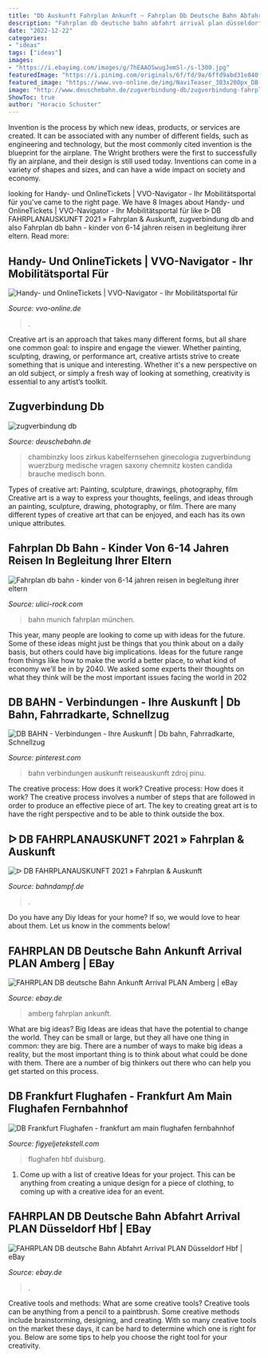 ```yaml
---
title: "Db Auskunft Fahrplan Ankunft ~ Fahrplan Db Deutsche Bahn Abfahrt Arrival Plan Düsseldorf Hbf"
description: "Fahrplan db deutsche bahn abfahrt arrival plan düsseldorf hbf"
date: "2022-12-22"
categories:
- "ideas"
tags: ["ideas"]
images:
- "https://i.ebayimg.com/images/g/7hEAAOSwugJemSl-/s-l300.jpg"
featuredImage: "https://i.pinimg.com/originals/6f/fd/9a/6ffd9abd31e840f51edbc06e91b22d12.png"
featured_image: "https://www.vvo-online.de/img/NaviTeaser_303x200px_DB-Navigator.jpg"
image: "http://www.deuschebahn.de/zugverbindung-db/zugverbindung-fahrplan.jpg"
ShowToc: true
author: "Horacio Schuster"
---
```



Invention is the process by which new ideas, products, or services are created. It can be associated with any number of different fields, such as engineering and technology, but the most commonly cited invention is the blueprint for the airplane. The Wright brothers were the first to successfully fly an airplane, and their design is still used today. Inventions can come in a variety of shapes and sizes, and can have a wide impact on society and economy.

	

		
looking for Handy- und OnlineTickets | VVO-Navigator - Ihr Mobilitätsportal für you've came to the right page. We have 8 Images about Handy- und OnlineTickets | VVO-Navigator - Ihr Mobilitätsportal für like ᐅ DB FAHRPLANAUSKUNFT 2021 » Fahrplan &amp; Auskunft, zugverbindung db and also Fahrplan db bahn - kinder von 6-14 jahren reisen in begleitung ihrer eltern. Read more:
		
    
## Handy- Und OnlineTickets | VVO-Navigator - Ihr Mobilitätsportal Für

<img loading=lazy src="https://www.vvo-online.de/img/NaviTeaser_303x200px_DB-Navigator.jpg" onerror="this.onerror=null;this.src='https://tse2.mm.bing.net/th?id=OIP.Xzc0jyRK_J9pGyKYT0XFsQAAAA&amp;pid=15.1';" alt="Handy- und OnlineTickets | VVO-Navigator - Ihr Mobilitätsportal für">

_Source: vvo-online.de_

>. 

	

Creative art is an approach that takes many different forms, but all share one common goal: to inspire and engage the viewer. Whether painting, sculpting, drawing, or performance art, creative artists strive to create something that is unique and interesting. Whether it's a new perspective on an old subject, or simply a fresh way of looking at something, creativity is essential to any artist’s toolkit.

    
## Zugverbindung Db

<img loading=lazy src="http://www.deuschebahn.de/zugverbindung-db/zugverbindung-fahrplan.jpg" onerror="this.onerror=null;this.src='https://tse2.mm.bing.net/th?id=OIP.lld9_876FBiApT5oh_f7pgHaFz&amp;pid=15.1';" alt="zugverbindung db">

_Source: deuschebahn.de_

>chambinzky loos zirkus kabelfernsehen ginecologia zugverbindung wuerzburg medische vragen saxony chemnitz kosten candida brauche medisch bonn. 

	

Types of creative art: Painting, sculpture, drawings, photography, film
Creative art is a way to express your thoughts, feelings, and ideas through an painting, sculpture, drawing, photography, or film. There are many different types of creative art that can be enjoyed, and each has its own unique attributes.

    
## Fahrplan Db Bahn - Kinder Von 6-14 Jahren Reisen In Begleitung Ihrer Eltern

<img loading=lazy src="https://ulici-rock.com/vvl/HmmacDEHVt4k7XOTEnB9IgHaCx.jpg" onerror="this.onerror=null;this.src='https://tse1.mm.bing.net/th?id=OIP.ih2AwaOvJg4d3NQdJI0LMwAAAA&amp;pid=15.1';" alt="Fahrplan db bahn - kinder von 6-14 jahren reisen in begleitung ihrer eltern">

_Source: ulici-rock.com_

>bahn munich fahrplan münchen. 

	

This year, many people are looking to come up with ideas for the future. Some of these ideas might just be things that you think about on a daily basis, but others could have big implications. Ideas for the future range from things like how to make the world a better place, to what kind of economy we'll be in by 2040. We asked some experts their thoughts on what they think will be the most important issues facing the world in 202
    
## DB BAHN - Verbindungen - Ihre Auskunft | Db Bahn, Fahrradkarte, Schnellzug

<img loading=lazy src="https://i.pinimg.com/originals/6f/fd/9a/6ffd9abd31e840f51edbc06e91b22d12.png" onerror="this.onerror=null;this.src='https://tse1.mm.bing.net/th?id=OIP.Rprka9qahJrr6KB4Z29_UwHaHa&amp;pid=15.1';" alt="DB BAHN - Verbindungen - Ihre Auskunft | Db bahn, Fahrradkarte, Schnellzug">

_Source: pinterest.com_

>bahn verbindungen auskunft reiseauskunft zdroj pinu. 

	

The creative process: How does it work?
Creative process: How does it work?
The creative process involves a number of steps that are followed in order to produce an effective piece of art. The key to creating great art is to have the right perspective and to be able to think outside the box.

    
## ᐅ DB FAHRPLANAUSKUNFT 2021 » Fahrplan &amp; Auskunft

<img loading=lazy src="https://www.bahndampf.de/wp-content/uploads/2017/10/Deutsche-Bahn-Fahrplan-und-Tickets-768x502.jpg" onerror="this.onerror=null;this.src='https://tse1.mm.bing.net/th?id=OIP.CPB-2tESXUTQd-ujANuIdgHaE1&amp;pid=15.1';" alt="ᐅ DB FAHRPLANAUSKUNFT 2021 » Fahrplan &amp; Auskunft">

_Source: bahndampf.de_

>. 

	

Do you have any Diy Ideas for your home? If so, we would love to hear about them. Let us know in the comments below!

    
## FAHRPLAN DB Deutsche Bahn Ankunft Arrival PLAN Amberg | EBay

<img loading=lazy src="https://i.ebayimg.com/images/g/7hEAAOSwugJemSl-/s-l300.jpg" onerror="this.onerror=null;this.src='https://tse3.mm.bing.net/th?id=OIP.qMbuLTYyPud0xSmXUsZ5dAAAAA&amp;pid=15.1';" alt="FAHRPLAN DB deutsche Bahn Ankunft Arrival PLAN Amberg | eBay">

_Source: ebay.de_

>amberg fahrplan ankunft. 

	

What are big ideas?
Big Ideas are ideas that have the potential to change the world. They can be small or large, but they all have one thing in common: they are big. There are a number of ways to make big ideas a reality, but the most important thing is to think about what could be done with them. There are a number of big thinkers out there who can help you get started on this process.

    
## DB Frankfurt Flughafen - Frankfurt Am Main Flughafen Fernbahnhof

<img loading=lazy src="https://figyeljetekstell.com/deyoej/Phpx1VGT7VNlU78vlHWJcgHaCn.jpg" onerror="this.onerror=null;this.src='https://tse4.mm.bing.net/th?id=OIP.PxtSH5KeFM0yhSjW7bO1MwAAAA&amp;pid=15.1';" alt="DB Frankfurt Flughafen - frankfurt am main flughafen fernbahnhof">

_Source: figyeljetekstell.com_

>flughafen hbf duisburg. 

	

1. Come up with a list of creative Ideas for your project. This can be anything from creating a unique design for a piece of clothing, to coming up with a creative idea for an event.

    
## FAHRPLAN DB Deutsche Bahn Abfahrt Arrival PLAN Düsseldorf Hbf | EBay

<img loading=lazy src="https://i.ebayimg.com/images/g/P7EAAOSwS7Beo4bD/s-l400.jpg" onerror="this.onerror=null;this.src='https://tse3.mm.bing.net/th?id=OIP.LBd10WuiQyyUqVLjfh9j8wAAAA&amp;pid=15.1';" alt="FAHRPLAN DB deutsche Bahn Abfahrt Arrival PLAN Düsseldorf Hbf | eBay">

_Source: ebay.de_

>. 

	

Creative tools and methods: What are some creative tools?
Creative tools can be anything from a pencil to a paintbrush. Some creative methods include brainstorming, designing, and creating. With so many creative tools on the market these days, it can be hard to determine which one is right for you. Below are some tips to help you choose the right tool for your creativity.

